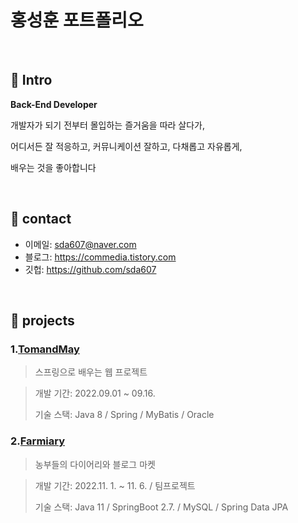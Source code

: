 # 홍성훈 포트폴리오
>
</br>

## :pushpin: Intro
<b>Back-End Developer</b>

개발자가 되기 전부터 몰입하는 즐거움을 따라 살다가,

어디서든 잘 적응하고, 커뮤니케이션 잘하고,  다채롭고 자유롭게,

배우는 것을 좋아합니다


</br>

## :pushpin: contact
- 이메일: sda607@naver.com
- 블로그: https://commedia.tistory.com
- 깃헙: https://github.com/sda607

</br>

## :pushpin: projects
### 1.[TomandMay](https://github.com/sda607/sunghoon-hong)
>스프링으로 배우는 웹 프로젝트

>개발 기간: 2022.09.01 ~ 09.16.
>
>기술 스택:
>Java 8 / Spring / 
>MyBatis / Oracle


### 2.[Farmiary](https://github.com/CommediaDev/Farmiary01.git)
>농부들의 다이어리와 블로그 마켓

>개발 기간: 2022.11. 1. ~ 11. 6. / 팀프로젝트
>
>기술 스택:
>Java 11 / SpringBoot 2.7. / 
>MySQL / Spring Data JPA
